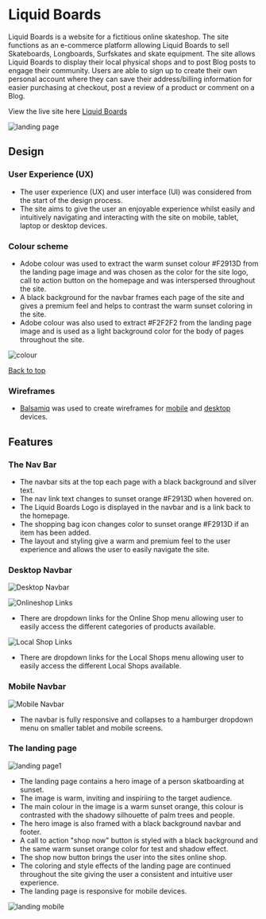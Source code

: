 # Liquid Boards

Liquid Boards is a website for a fictitious online skateshop. The site functions as an e-commerce platform allowing Liquid Boards to sell Skateboards, Longboards, Surfskates and skate equipment. The site allows Liquid Boards to display their local physical shops and to post Blog posts to engage their community.
Users are able to sign up to create their own personal account where they can save their address/billing information for easier purchasing at checkout, post a review of a product or comment on a Blog.


View the live site here [Liquid Boards](https://liquid-boards.herokuapp.com/)

![landing page](README/assets/landingpage2.png)


## Design

### User Experience (UX)
- The user experience (UX) and user interface (UI) was considered from the start of the design process. 
- The site aims to give the user an enjoyable experience whilst easily and intuitively navigating and interacting with the site on mobile, tablet, laptop or desktop devices.

### Colour scheme

- Adobe colour was used to extract the warm sunset colour #F2913D from the landing page image and was chosen as the color for the site logo, call to action button on the homepage and was interspersed throughout the site.
- A black background for the navbar frames each page of the site and gives a premium feel and helps to contrast the warm sunset coloring in the site.
- Adobe colour was also used to extract #F2F2F2 from the landing page image and is used as a light background color for the body of pages throughout the site.


![colour](README/assets/adobe.png)

[Back to top](#Liquid-Boards)

### Wireframes

- [Balsamiq](https://balsamiq.com/wireframes/) was used to create wireframes for [mobile](README/wireframe_mobile.md) and [desktop](README/wireframe_desktop.md) devices.




## Features

### The Nav Bar
- The navbar sits at the top each page with a black background and silver text. 
- The nav link text changes to sunset orange #F2913D when hovered on.
- The Liquid Boards Logo is displayed in the navbar and is a link back to the homepage.
- The shopping bag icon changes color to sunset orange #F2913D if an item has been added.
- The layout and styling give a warm and premium feel to the user experience and allows the user to easily navigate the site.


### Desktop Navbar
![Desktop Navbar](README/assets/navbar_desktop.png)


![Onlineshop Links](README/assets/onlineshop.png)
- There are dropdown links for the Online Shop menu allowing user to easily access the different categories of products available.

![Local Shop Links](README/assets/local_shops.png)
- There are dropdown links for the Local Shops menu allowing user to easily access the different Local Shops available.


### Mobile Navbar
![Mobile Navbar](README/assets/navbar_mobile.png)
- The navbar is fully responsive and collapses to a hamburger dropdown menu on smaller tablet and mobile screens.



### The landing page

![landing page1](README/assets/features/landing_page.jpg) 

- The landing page contains a hero image of a person skatboarding at sunset. 
- The image is warm, inviting and inspiriing to the target audience.
- The main colour in the image is a warm sunset orange, this colour is contrasted with the shadowy silhouette of palm trees and people.
- The hero image is also framed with a black background navbar and footer.
- A call to action "shop now" button is styled with a black background and the same warm sunset orange color for test and shadow effect.
- The shop now button brings the user into the sites online shop.
- The coloring and style effects of the landing page are continued throughout the site giving the user a consistent and intuitive user experience.
- The landing page is responsive for mobile devices.


![landing mobile](README/assets/features/mobile_landing_page.png) 

